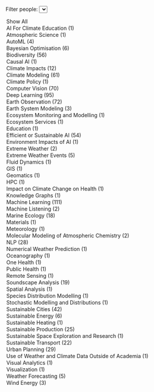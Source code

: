 <label for="tagFilter">Filter people:</label>
<select id="tagFilter">
<option value="all">Show All</option>
<option value="AI For Climate Education">AI For Climate Education (1)</option>
<option value="Atmospheric Science">Atmospheric Science (1)</option>
<option value="AutoML">AutoML (4)</option>
<option value="Bayesian Optimisation">Bayesian Optimisation (6)</option>
<option value="Biodiversity">Biodiversity (56)</option>
<option value="Causal AI">Causal AI (1)</option>
<option value="Climate Impacts">Climate Impacts (12)</option>
<option value="Climate Modeling">Climate Modeling (61)</option>
<option value="Climate Policy">Climate Policy (1)</option>
<option value="Computer Vision">Computer Vision (70)</option>
<option value="Deep Learning">Deep Learning (95)</option>
<option value="Earth Observation">Earth Observation (72)</option>
<option value="Earth System Modeling">Earth System Modeling (3)</option>
<option value="Ecosystem Monitoring and Modelling">Ecosystem Monitoring and Modelling (1)</option>
<option value="Ecosystem Services">Ecosystem Services (1)</option>
<option value="Education">Education (1)</option>
<option value="Efficient or Sustainable AI">Efficient or Sustainable AI (54)</option>
<option value="Environment Impacts of AI">Environment Impacts of AI (1)</option>
<option value="Extreme Weather">Extreme Weather (2)</option>
<option value="Extreme Weather Events">Extreme Weather Events (5)</option>
<option value="Fluid Dynamics">Fluid Dynamics (1)</option>
<option value="GIS">GIS (1)</option>
<option value="Geomatics">Geomatics (1)</option>
<option value="HPC">HPC (1)</option>
<option value="Impact on Climate Change on Health">Impact on Climate Change on Health (1)</option>
<option value="Knowledge Graphs">Knowledge Graphs (1)</option>
<option value="Machine Learning">Machine Learning (111)</option>
<option value="Machine Listening">Machine Listening (2)</option>
<option value="Marine Ecology">Marine Ecology (18)</option>
<option value="Materials">Materials (1)</option>
<option value="Meteorology">Meteorology (1)</option>
<option value="Molecular Modeling of Atmospheric Chemistry">Molecular Modeling of Atmospheric Chemistry (2)</option>
<option value="NLP">NLP (28)</option>
<option value="Numerical Weather Prediction">Numerical Weather Prediction (1)</option>
<option value="Oceanography">Oceanography (1)</option>
<option value="One Health">One Health (1)</option>
<option value="Public Health">Public Health (1)</option>
<option value="Remote Sensing">Remote Sensing (1)</option>
<option value="Soundscape Analysis">Soundscape Analysis (19)</option>
<option value="Spatial Analysis">Spatial Analysis (1)</option>
<option value="Species Distribution Modelling">Species Distribution Modelling (1)</option>
<option value="Stochastic Modelling and Distributions">Stochastic Modelling and Distributions (1)</option>
<option value="Sustainable Cities">Sustainable Cities (42)</option>
<option value="Sustainable Energy">Sustainable Energy (6)</option>
<option value="Sustainable Heating">Sustainable Heating (1)</option>
<option value="Sustainable Production">Sustainable Production (25)</option>
<option value="Sustainable Space Exploration and Research">Sustainable Space Exploration and Research (1)</option>
<option value="Sustainable Transport">Sustainable Transport (22)</option>
<option value="Urban Planning">Urban Planning (29)</option>
<option value="Use of Weather and Climate Data Outside of Academia">Use of Weather and Climate Data Outside of Academia (1)</option>
<option value="Visual Analytics">Visual Analytics (1)</option>
<option value="Visualization">Visualization (1)</option>
<option value="Weather Forecasting">Weather Forecasting (5)</option>
<option value="Wind Energy">Wind Energy (3)</option></select>

<script>
        document.getElementById('tagFilter').addEventListener('change', function () {
            const selectedTag = this.value;
            document.querySelectorAll('.content').forEach(div => {
                const tags = div.getAttribute('data-tags').split(',');
                if (selectedTag === 'all' || tags.includes(selectedTag)) {
                    div.classList.remove('hidden');
                } else {
                    div.classList.add('hidden');
                }
            });
        });
</script>

